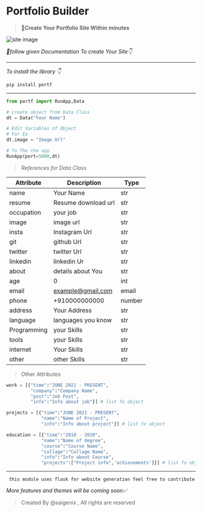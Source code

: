 # Portfolio Builder

>  **🔧Create Your Portfolio Site Within minutes**

![site image](https://lh3.googleusercontent.com/ltHaeziGbC3kvBIZKAhmuS9FVfBb7u1vFnvMPLd5PL1vH-yK7BEA-laSoVT4gdY2V6E=w2400)

 *📃follow given Documentation To create Your Site👇*

---
*To install the library 👇*

```python
pip install portf
```
---
```python
from portf import RunApp,Data

# create object from Data Class
dt = Data("Your Name")

# Edit Variables of Object 
# For Ex
dt.image = "Image Url"

# To The the app
RunApp(port=5000,dt)

```

> *References for Data Class*

| Attribute | Description | Type 
| -----   | ---- | ---- 
| name | Your Name | str 
| resume | Resume download url | str 
| occupation  | your job | str 
|image | image url | str
| insta | Instagram Url | str
| git | github Url | str
| twitter | twitter Url | str
| linkedin | linkedin Ur | str
| about | details about You | str
| age | 0 | int
email | example@gmail.com | email
|phone | +910000000000 | number
address | Your Address | str
language | languages you know | str
Programming | your Skills | str
tools | your Skills | str
internet | Your Skills | str
other | other Skills | str

> Other Attributes

```python 
work = [{"time":"JUNE 2021 - PRESENT",
         "company":"Company Name",
         "post":"Job Post",
         "info":"Info about job"}] # list fo object

projects = [{"time":"JUNE 2021 - PRESENT",
             "name":"Name of Project",
             "info":"Info about project"}] # list fo object

education = [{"time":"2018 - 2020",
             "name":"Name of degree",
             "course":"Course Name",
             "collage":"Collage Name",
             "info":"Info about Course",
             "projects":["Project info",'achievements']}] # list fo object
```
---
` this module uses flask for website generation feel free to contribute`

*More features and themes will be coming soon✅*

> Created By @saigenix , All rights are reserved
